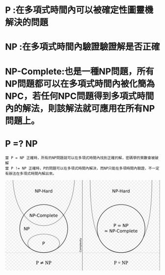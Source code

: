 # P :在多項式時間內可以被確定性圖靈機解決的問題
# NP :在多項式時間內驗證驗證解是否正確
# NP-Complete:也是一種NP問題，所有NP問題都可以在多項式時間內被化簡為NPC，若任何NPC問題得到多項式時間內的解法，則該解法就可應用在所有NP問題上。
# P =? NP
    當 P = NP 正確時，所有的NP問題就可以在多項式時間內找到正確的解，密碼學的質數會被破解
    當 P != NP 正確時，P的問題可以在多項式時間內解決，而NP只能在多項時間內驗證，不一定有辦法在多項式時間內解出來。

![alt text](image.png)
